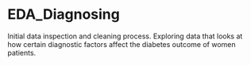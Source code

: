 # EDA_Diagnosing
Initial data inspection and cleaning process.
Exploring data that looks at how certain diagnostic factors affect the diabetes outcome of women patients.

